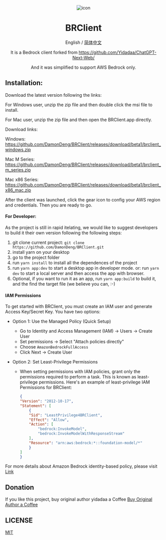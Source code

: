 <div align="center">
<img src="./app/icons/bedrock_32.svg" alt="icon"/>

<h1 align="center">BRClient</h1>

English / [简体中文](./README_CN.md)

It is a Bedrock client forked from https://github.com/Yidadaa/ChatGPT-Next-Web/

And it was simplified to support AWS Bedrock only.


</div>

## Installation:

Download the latest version following the links:

For Windows user, unzip the zip file and then double click the msi file to install.

For Mac user, unzip the zip file and then open the BRClient.app directly.

Download links:

Windows:
https://github.com/DamonDeng/BRClient/releases/download/beta1/brclient_windows.zip


Mac M Series:
https://github.com/DamonDeng/BRClient/releases/download/beta1/brclient_m_series.zip


Mac x86 Series:
https://github.com/DamonDeng/BRClient/releases/download/beta1/brclient_x86_mac.zip




After the client was launched, click the gear icon to config your AWS region and credentials. Then you are ready to go.

#### For Developer:


As the project is still in rapid itelating, we would like to suggest developers to build it their own version following the following steps:

1. git clone current project: `git clone https://github.com/DamonDeng/BRClient.git`
2. install yarn on your desktop
3. go to the project folder
4. run `yarn install` to install all the dependences of the project
5. run `yarn app:dev` to start a desktop app in developer mode.    or:   run `yarn dev` to start a local server and then access the app with browser.
6. Optional, if you want to run it as an app, run `yarn app:build` to build it, and the find the target file (we believe you can, :-)

#### IAM Permissions

To get started with BRClient, you must create an IAM user and generate Access Key/Secret Key. You have two options:

* Option 1: Use the Managed Policy (Quick Setup)
  - Go to Identity and Access Management (IAM) -> Users -> Create User
  - Set permissions -> Select "Attach policies directly"
  - Choose `AmazonBedrockFullAccess`
  - Click Next -> Create User

* Option 2: Set Least-Privilege Permissions
  - When setting permissions with IAM policies, grant only the permissions required to perform a task. This is known as least-privilege permissions. Here's an example of least-privilege IAM Permissions for BRClient:
    ```json
    {
    "Version": "2012-10-17",
    "Statement": [
        {
        "Sid": "LeastPrivilege4BRClient",
        "Effect": "Allow",
        "Action": [
            "bedrock:InvokeModel",
            "bedrock:InvokeModelWithResponseStream"
        ],
        "Resource": "arn:aws:bedrock:*::foundation-model/*"
        }
    ]
    }
    ```

For more details about Amazon Bedrock identity-based policy, please visit [Link](https://docs.aws.amazon.com/bedrock/latest/userguide/security_iam_id-based-policy-examples.html)

## Donation
If you like this project, buy original author yidadaa a Coffee
[Buy Original Author a Coffee](https://www.buymeacoffee.com/yidadaa)

## LICENSE

[MIT](https://opensource.org/license/mit/)
